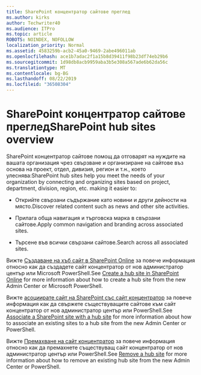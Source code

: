 ```yaml
---
title: SharePoint концентратор сайтове преглед
ms.author: kirks
author: Techwriter40
ms.audience: ITPro
ms.topic: article
ROBOTS: NOINDEX, NOFOLLOW
localization_priority: Normal
ms.assetid: 4583259b-acb2-45a0-9469-2abe496011ab
ms.openlocfilehash: ace1b7adac2f1a15b8d39411f98b23df74eb29b6
ms.sourcegitcommit: 1d98db8acb9959aba3b5e308a567ade6b62da56c
ms.translationtype: MT
ms.contentlocale: bg-BG
ms.lasthandoff: 08/22/2019
ms.locfileid: "36508304"
---
```

# <a name="sharepoint-hub-sites-overview"></a><span data-ttu-id="99d7e-102">SharePoint концентратор сайтове преглед</span><span class="sxs-lookup"><span data-stu-id="99d7e-102">SharePoint hub sites overview</span></span>

<span data-ttu-id="99d7e-103">SharePoint концентратор сайтове помощ да отговарят на нуждите на вашата организация чрез свързване и организиране на сайтове въз основа на проект, отдел, дивизия, регион и т.н., което улеснява:</span><span class="sxs-lookup"><span data-stu-id="99d7e-103">SharePoint hub sites help you meet the needs of your organization by connecting and organizing sites based on project, department, division, region, etc. making it easier to:</span></span>

- <span data-ttu-id="99d7e-104">Открийте свързани съдържание като новини и други дейности на място.</span><span class="sxs-lookup"><span data-stu-id="99d7e-104">Discover related content such as news and other site activities.</span></span>


- <span data-ttu-id="99d7e-105">Прилага обща навигация и търговска марка в свързани сайтове.</span><span class="sxs-lookup"><span data-stu-id="99d7e-105">Apply common navigation and branding across associated sites.</span></span>


- <span data-ttu-id="99d7e-106">Търсене във всички свързани сайтове.</span><span class="sxs-lookup"><span data-stu-id="99d7e-106">Search across all associated sites.</span></span>


<span data-ttu-id="99d7e-107">Вижте [Създаване на хъб сайт в SharePoint Online](https://docs.microsoft.com/sharepoint/create-hub-site) за повече информация относно как да създадете сайт концентратор от нов администратор център или Microsoft PowerShell.</span><span class="sxs-lookup"><span data-stu-id="99d7e-107">See [Create a hub site in SharePoint Online](https://docs.microsoft.com/sharepoint/create-hub-site) for more information about how to create a hub site from the new Admin Center or Microsoft PowerShell.</span></span> 

<span data-ttu-id="99d7e-108">Вижте [асоциирате сайт на SharePoint със сайт концентратор](https://support.office.com/article/associate-a-sharepoint-site-with-a-hub-site-ae0009fd-af04-4d3d-917d-88edb43efc05) за повече информация как да свържете съществуващите сайтове към сайт концентратор от нов администратор център или PowerShell.</span><span class="sxs-lookup"><span data-stu-id="99d7e-108">See [Associate a SharePoint site with a hub site](https://support.office.com/article/associate-a-sharepoint-site-with-a-hub-site-ae0009fd-af04-4d3d-917d-88edb43efc05) for more information about how to associate an existing sites to a hub site from the new Admin Center or PowerShell.</span></span>  

<span data-ttu-id="99d7e-109">Вижте [Премахване на сайт концентратор](https://docs.microsoft.com/sharepoint/remove-hub-site) за повече информация относно как да премахнете съществуващ сайт концентратор от нов администратор център или PowerShell.</span><span class="sxs-lookup"><span data-stu-id="99d7e-109">See [Remove a hub site](https://docs.microsoft.com/sharepoint/remove-hub-site) for more information about how to remove an existing hub site from the new Admin Center or PowerShell.</span></span> 
